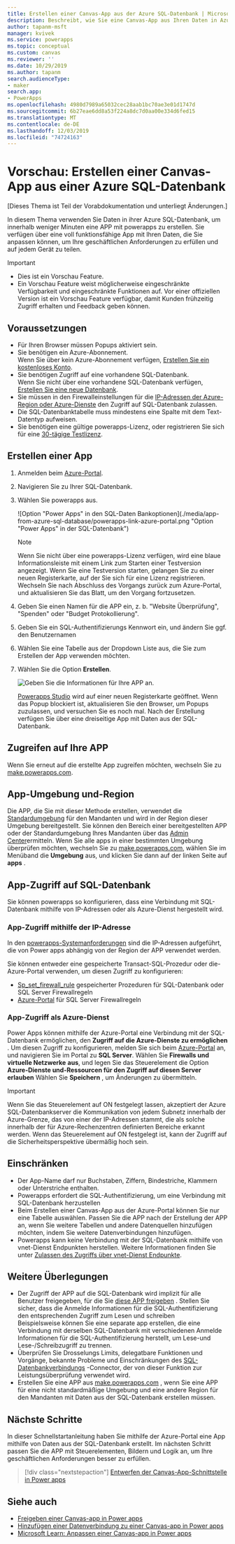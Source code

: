 ```yaml
---
title: Erstellen einer Canvas-App aus der Azure SQL-Datenbank | Microsoft-Dokumentation
description: Beschreibt, wie Sie eine Canvas-App aus Ihren Daten in Azure SQL-Datenbank erstellen.
author: tapanm-msft
manager: kvivek
ms.service: powerapps
ms.topic: conceptual
ms.custom: canvas
ms.reviewer: ''
ms.date: 10/29/2019
ms.author: tapanm
search.audienceType:
- maker
search.app:
- PowerApps
ms.openlocfilehash: 4980d7989a65032cec28aab1bc70ae3e01d1747d
ms.sourcegitcommit: 6b27eae6dd8a53f224a8dc7d0aa00e334d6fed15
ms.translationtype: MT
ms.contentlocale: de-DE
ms.lasthandoff: 12/03/2019
ms.locfileid: "74724163"
---
```

# <a name="preview-create-a-canvas-app-from-azure-sql-database"></a>Vorschau: Erstellen einer Canvas-App aus einer Azure SQL-Datenbank

[Dieses Thema ist Teil der Vorabdokumentation und unterliegt Änderungen.]

In diesem Thema verwenden Sie Daten in ihrer Azure SQL-Datenbank, um innerhalb weniger Minuten eine APP mit powerapps zu erstellen. Sie verfügen über eine voll funktionsfähige App mit Ihren Daten, die Sie anpassen können, um Ihre geschäftlichen Anforderungen zu erfüllen und auf jedem Gerät zu teilen.

> [!IMPORTANT]
> - Dies ist ein Vorschau Feature.
> - Ein Vorschau Feature weist möglicherweise eingeschränkte Verfügbarkeit und eingeschränkte Funktionen auf. Vor einer offiziellen Version ist ein Vorschau Feature verfügbar, damit Kunden frühzeitig Zugriff erhalten und Feedback geben können.

## <a name="prerequisites"></a>Voraussetzungen

- Für Ihren Browser müssen Popups aktiviert sein.
- Sie benötigen ein Azure-Abonnement. </br>Wenn Sie über kein Azure-Abonnement verfügen, [Erstellen Sie ein kostenloses Konto](https://azure.microsoft.com/free/).
- Sie benötigen Zugriff auf eine vorhandene SQL-Datenbank. </br> Wenn Sie nicht über eine vorhandene SQL-Datenbank verfügen, [Erstellen Sie eine neue Datenbank](https://docs.microsoft.com/azure/sql-database/sql-database-single-database-get-started?tabs=azure-portal).
- Sie müssen in den Firewalleinstellungen für die [IP-Adressen der Azure-Region oder Azure-Dienste](#app-access-to-sql-database) den Zugriff auf SQL-Datenbank zulassen.
- Die SQL-Datenbanktabelle muss mindestens eine Spalte mit dem Text-Datentyp aufweisen.
- Sie benötigen eine gültige powerapps-Lizenz, oder registrieren Sie sich für eine [30-tägige Testlizenz](../signup-for-powerapps.md).

## <a name="create-an-app"></a>Erstellen einer App

1. Anmelden beim [Azure-Portal](https://portal.azure.com).
2. Navigieren Sie zu Ihrer SQL-Datenbank.
3. Wählen Sie powerapps aus.

    
    ![Option "Power Apps" in den SQL-Daten Bankoptionen](./media/app-from-azure-sql-database/powerapps-link-azure-portal.png "Option "Power Apps" in der SQL-Datenbank")

    > [!NOTE]
    > Wenn Sie nicht über eine powerapps-Lizenz verfügen, wird eine blaue Informationsleiste mit einem Link zum Starten einer Testversion angezeigt. Wenn Sie eine Testversion starten, gelangen Sie zu einer neuen Registerkarte, auf der Sie sich für eine Lizenz registrieren. Wechseln Sie nach Abschluss des Vorgangs zurück zum Azure-Portal, und aktualisieren Sie das Blatt, um den Vorgang fortzusetzen.

4. Geben Sie einen Namen für die APP ein, z. b. "Website Überprüfung", "Spenden" oder "Budget Protokollierung".

5. Geben Sie ein SQL-Authentifizierungs Kennwort ein, und ändern Sie ggf. den Benutzernamen
6. Wählen Sie eine Tabelle aus der Dropdown Liste aus, die Sie zum Erstellen der App verwenden möchten.

7. Wählen Sie die Option **Erstellen**.


    ![Geben Sie die Informationen für Ihre APP an.](./media/app-from-azure-sql-database/powerapps-create-page-azure-portal.png "Geben Sie die Informationen für Ihre APP an.")

    [Powerapps Studio](https://create.powerapps.com/studio/) wird auf einer neuen Registerkarte geöffnet. Wenn das Popup blockiert ist, aktualisieren Sie den Browser, um Popups zuzulassen, und versuchen Sie es noch mal. Nach der Erstellung verfügen Sie über eine dreiseitige App mit Daten aus der SQL-Datenbank.

## <a name="accessing-your-app"></a>Zugreifen auf Ihre APP

Wenn Sie erneut auf die erstellte App zugreifen möchten, wechseln Sie zu [make.powerapps.com](https://make.powerapps.com).

## <a name="app-environment-and-region"></a>App-Umgebung und-Region

Die APP, die Sie mit dieser Methode erstellen, verwendet die [Standardumgebung](https://docs.microsoft.com/power-platform/admin/environments-overview#the-default-environment) für den Mandanten und wird in der Region dieser Umgebung bereitgestellt. Sie können den Bereich einer bereitgestellten APP oder der Standardumgebung Ihres Mandanten über das [Admin Center](https://docs.microsoft.com/power-platform/admin/regions-overview#how-do-i-find-out-where-my-app-is-deployed)ermitteln. Wenn Sie alle apps in einer bestimmten Umgebung überprüfen möchten, wechseln Sie zu [make.powerapps.com](https://make.powerapps.com), wählen Sie im Menüband die **Umgebung** aus, und klicken Sie dann auf der linken Seite auf **apps** .

## <a name="app-access-to-sql-database"></a>App-Zugriff auf SQL-Datenbank

Sie können powerapps so konfigurieren, dass eine Verbindung mit SQL-Datenbank mithilfe von IP-Adressen oder als Azure-Dienst hergestellt wird.

### <a name="app-access-using-ip-address"></a>App-Zugriff mithilfe der IP-Adresse

In den [powerapps-Systemanforderungen](limits-and-config.md#ip-addresses) sind die IP-Adressen aufgeführt, die von Power apps abhängig von der Region der APP verwendet werden.

Sie können entweder eine gespeicherte Transact-SQL-Prozedur oder die-Azure-Portal verwenden, um diesen Zugriff zu konfigurieren:

- [Sp_set_firewall_rule](https://docs.microsoft.com/sql/relational-databases/system-stored-procedures/sp-set-firewall-rule-azure-sql-database?view=azuresqldb-current) gespeicherter Prozeduren für SQL-Datenbank oder SQL Server Firewallregeln
- [Azure-Portal](https://docs.microsoft.com/azure/sql-database/sql-database-firewall-configure) für SQL Server Firewallregeln

### <a name="app-access-as-an-azure-service"></a>App-Zugriff als Azure-Dienst

Power Apps können mithilfe der Azure-Portal eine Verbindung mit der SQL-Datenbank ermöglichen, den **Zugriff auf die Azure-Dienste zu ermöglichen** . Um diesen Zugriff zu konfigurieren, melden Sie sich beim [Azure-Portal](https://portal.azure.com/) an, und navigieren Sie im Portal zu **SQL Server**. Wählen Sie **Firewalls und virtuelle Netzwerke** **aus**, und legen Sie das Steuerelement die Option **Azure-Dienste und-Ressourcen für den Zugriff auf diesen Server erlauben** Wählen Sie **Speichern** , um Änderungen zu übermitteln.

> [!IMPORTANT]
> Wenn Sie das Steuerelement auf ON festgelegt lassen, akzeptiert der Azure SQL-Datenbankserver die Kommunikation von jedem Subnetz innerhalb der Azure-Grenze, das von einer der IP-Adressen stammt, die als solche innerhalb der für Azure-Rechenzentren definierten Bereiche erkannt werden. Wenn das Steuerelement auf ON festgelegt ist, kann der Zugriff auf die Sicherheitsperspektive übermäßig hoch sein.

## <a name="limitations"></a>Einschränken

- Der App-Name darf nur Buchstaben, Ziffern, Bindestriche, Klammern oder Unterstriche enthalten.
- Powerapps erfordert die SQL-Authentifizierung, um eine Verbindung mit SQL-Datenbank herzustellen
- Beim Erstellen einer Canvas-App aus der Azure-Portal können Sie nur eine Tabelle auswählen. Passen Sie die APP nach der Erstellung der APP an, wenn Sie weitere Tabellen und andere Datenquellen hinzufügen möchten, indem Sie weitere Datenverbindungen hinzufügen.
- Powerapps kann keine Verbindung mit der SQL-Datenbank mithilfe von vnet-Dienst Endpunkten herstellen. Weitere Informationen finden Sie unter [Zulassen des Zugriffs über vnet-Dienst Endpunkte](https://docs.microsoft.com/azure/sql-database/sql-database-vnet-service-endpoint-rule-overview).

## <a name="other-considerations"></a>Weitere Überlegungen

- Der Zugriff der APP auf die SQL-Datenbank wird implizit für alle Benutzer freigegeben, für die Sie [diese APP freigeben](share-app.md) . Stellen Sie sicher, dass die Anmelde Informationen für die SQL-Authentifizierung den entsprechenden Zugriff zum Lesen und schreiben </br> Beispielsweise können Sie eine separate app erstellen, die eine Verbindung mit derselben SQL-Datenbank mit verschiedenen Anmelde Informationen für die SQL-Authentifizierung herstellt, um Lese-und Lese-/Schreibzugriff zu trennen.
- Überprüfen Sie Drosselungs Limits, delegatbare Funktionen und Vorgänge, bekannte Probleme und Einschränkungen des [SQL-Datenbankverbindungs](https://docs.microsoft.com/connectors/sql/) -Connector, der von dieser Funktion zur Leistungsüberprüfung verwendet wird.
- Erstellen Sie eine APP aus [make.powerapps.com](https://make.powerapps.com) , wenn Sie eine APP für eine nicht standardmäßige Umgebung und eine andere Region für den Mandanten mit Daten aus der SQL-Datenbank erstellen müssen.

## <a name="next-steps"></a>Nächste Schritte

In dieser Schnellstartanleitung haben Sie mithilfe der Azure-Portal eine App mithilfe von Daten aus der SQL-Datenbank erstellt. Im nächsten Schritt passen Sie die APP mit Steuerelementen, Bildern und Logik an, um Ihre geschäftlichen Anforderungen besser zu erfüllen.

> [!div class="nextstepaction"]
> [Entwerfen der Canvas-App-Schnittstelle in Power apps](add-configure-controls.md)

## <a name="see-also"></a>Siehe auch

- [Freigeben einer Canvas-app in Power apps](share-app.md) </br>
- [Hinzufügen einer Datenverbindung zu einer Canvas-app in Power apps](add-data-connection.md#add-data-source)</br>
- [Microsoft Learn: Anpassen einer Canvas-app in Power apps](https://docs.microsoft.com/learn/modules/customize-apps-in-powerapps/)
